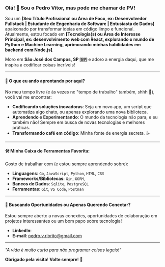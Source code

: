 ### Olá! 👋 Sou o Pedro Vitor, mas pode me chamar de PV!

Sou um **[Seu Título Profissional ou Área de Foco, ex: Desenvolvedor Fullstack | Estudante de Engenharia de Software | Entusiasta de Dados]** apaixonado por transformar ideias em código limpo e funcional. Atualmente, estou focado em **[Tecnologia(s) ou Área de Interesse Principal, ex: desenvolvimento web com React, explorando o mundo de Python e Machine Learning, aprimorando minhas habilidades em backend com Node.js]**.

Moro em **São José dos Campos, SP 🇧🇷** e adoro a energia daqui, que me inspira a codificar coisas incríveis!

---

#### 🚀 **O que eu ando aprontando por aqui?**

No meu tempo livre (e às vezes no "tempo de trabalho" também, shhh 🤫), você vai me encontrar:

* **Codificando soluções inovadoras**: Seja um novo app, um script que automatiza algo chato, ou apenas explorando uma nova biblioteca.
* **Aprendendo e Experimentando**: O mundo da tecnologia não para, e eu também não! Sempre em busca de novas tecnologias e melhores práticas.
* **Transformando café em código**: Minha fonte de energia secreta. ☕

---

#### 🛠️ **Minha Caixa de Ferramentas Favorita:**

Gosto de trabalhar com (e estou sempre aprendendo sobre):

* **Linguagens**: `Go`, `JavaScript`, `Python`, `HTML`, `CSS`
* **Frameworks/Bibliotecas**: `Gin`, `GORM`,
* **Bancos de Dados**: `Sqlite`, `PostgreSQL`
* **Ferramentas**: `Git`, `VS Code`,  `Postman`

---

#### 🌱 **Buscando Oportunidades ou Apenas Querendo Conectar?**

Estou sempre aberto a novas conexões, oportunidades de colaboração em projetos interessantes ou um bom papo sobre tecnologia!

* **LinkedIn**: 
* **E-mail**: pedro.v.r.brito@gmail.com

---

_"A vida é muito curta para não programar coisas legais!"_

**Obrigado pela visita! Volte sempre!** 👋
